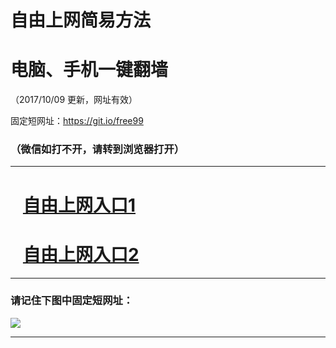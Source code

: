 ﻿# 自由上网简易方法

# 电脑、手机一键翻墙

（2017/10/09 更新，网址有效）

固定短网址：https://git.io/free99

### （微信如打不开，请转到浏览器打开）


***





# &nbsp;&nbsp; <a href="http://ft3099119281.fwq-tz-1001.info/fwqtz01.html?t=100900121435 " target="_blank">自由上网入口1</a>
# &nbsp;&nbsp; <a href="http://ft1203824993.fwq-tz-1002.info/fwqtz02.html?t=100900114306 " target="_blank">自由上网入口2</a>
***

### 请记住下图中固定短网址：

<img src="https://s3-us-west-2.amazonaws.com/fwq-1001/yjfq-20170905okok.png" /> 


***

